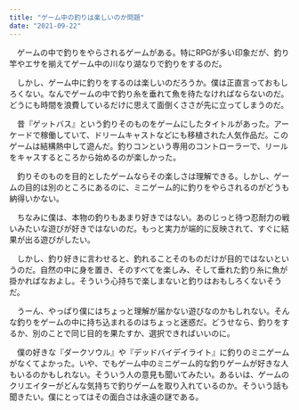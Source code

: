 ```yaml
---
title: "ゲーム中の釣りは楽しいのか問題"
date: "2021-09-22"
---
```


　ゲームの中で釣りをやらされるゲームがある。特にRPGが多い印象だが、釣り竿やエサを揃えてゲーム中の川なり湖なりで釣りをするのだ。

　しかし、ゲーム中に釣りをするのは楽しいのだろうか。僕は正直言っておもしろくない。なんでゲームの中で釣り糸を垂れて魚を待たなければならないのだ。どうにも時間を浪費しているだけに思えて面倒くささが先に立ってしまうのだ。

　昔『ゲットバス』という釣りそのものをゲームにしたタイトルがあった。アーケードで稼働していて、ドリームキャストなどにも移植された人気作品だ。このゲームは結構熱中して遊んだ。釣りコンという専用のコントローラーで、リールをキャスするところから始めるのが楽しかった。

　釣りそのものを目的としたゲームならその楽しさは理解できる。しかし、ゲームの目的は別のところにあるのに、ミニゲーム的に釣りをやらされるのがどうも納得いかない。

　ちなみに僕は、本物の釣りもあまり好きではない。あのじっと待つ忍耐力の戦いみたいな遊びが好きではないのだ。もっと実力が端的に反映されて、すぐに結果が出る遊びがしたい。

　しかし、釣り好きに言わせると、釣れることそのものだけが目的ではないというのだ。自然の中に身を置き、そのすべてを楽しみ、そして垂れた釣り糸に魚が掛かればなおよし。そういう心持ちで楽しまないと釣りはおもしろくないそうだ。

　うーん、やっぱり僕にはちょっと理解が届かない遊びなのかもしれない。そんな釣りをゲームの中に持ち込まれるのはちょっと迷惑だ。どうせなら、釣りをするか、別のことで同じ目的を果たすか、選択できればいいのに。

　僕の好きな『ダークソウル』や『デッドバイデイライト』に釣りのミニゲームがなくてよかった。いや、でもゲーム中のミニゲーム的な釣りゲームが好きな人もいるのかもしれない。そういう人の意見も聞いてみたい。あるいは、ゲームのクリエイターがどんな気持ちで釣りゲームを取り入れているのか。そういう話も聞きたい。僕にとってはその面白さは永遠の謎である。
